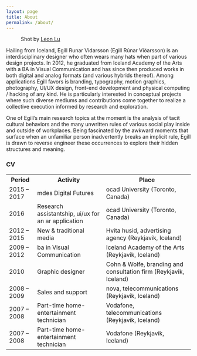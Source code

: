 ```yaml
---
layout: page
title: About
permalink: /about/
---
```

<figure>
	<img src="https://dl.dropboxusercontent.com/s/6xpt7tkc69b2n9q/Egill-happy-075A9896-bw-1.jpg?dl=0" alt="" />
	<figcaption>Shot by <a href="http://www.madebyleon.co" target="_blank">Leon Lu</a></figcaption>
</figure>

Hailing from Iceland, Egill Runar Vidarsson (Egill Rúnar Viðarsson) is an interdisciplinary designer who often wears many hats when part of various design projects. In 2012, he graduated from Iceland Academy of the Arts with a BA in Visual Communication and has since then produced works in both digital and analog formats (and various hybrids thereof). Among applications Egill favors is branding, typography, motion graphics, photography, UI/UX design, front-end development and physical computing / hacking of any kind. He is particularly interested in conceptual projects where such diverse mediums and contributions come together to realize a collective execution informed by research and exploration.

One of Egill’s main research topics at the moment is the analysis of tacit cultural behaviors and the many unwritten rules of various social play inside and outside of workplaces. Being fascinated by the awkward moments that surface when an unfamiliar person inadvertently breaks an implicit rule, Egill is drawn to reverse engineer these occurrences to explore their hidden structures and meaning.

### CV

<table>
  <tr>
	<th>Period</th>
	<th>Activity</th>
	<th>Place</th>
  </tr>
  <tr>
	<td>2015 – 2017</td>
	<td><span class="post-smcps">md</span>es Digital Futures</td>
	<td><span class="post-smcps">ocad</span> University (Toronto, Canada)</td>
  </tr>
  <tr>
	<td>2016</td>
	<td>Research assistantship, <span class="post-smcps">ui/ux</span> for an <span class="post-smcps">ar</span> application</td>
	<td><span class="post-smcps">ocad</span> University (Toronto, Canada)</td>
  </tr>
  <tr>
	<td>2012 – 2015</td>
	<td>New &amp; traditional media</td>
	<td>Hvita husid, advertising agency (Reykjavik, Iceland)</td>
  </tr>
  <tr>
	<td>2009 – 2012</td>
	<td><span class="post-smcps">ba</span> in Visual Communication</td>
	<td>Iceland Academy of the Arts (Reykjavik, Iceland)</td>
  </tr>
  <tr>
	<td>2010</td>
	<td>Graphic designer</td>
	<td>Cohn &amp; Wolfe, branding and consultation firm (Reykjavik, Iceland)</td>
  </tr>
  <tr>
	<td>2008 – 2009</td>
	<td>Sales and support</td>
	<td><span class="post-smcps">nova</span>, telecommunications (Reykjavik, Iceland)</td>
  </tr>
  <tr>
	<td>2007 – 2008</td>
	<td>Part-time home-entertainment technician</td>
	<td>Vodafone, telecommunications (Reykjavik, Iceland)</td>
  </tr>
  <tr>
	<td>2007 – 2008</td>
	<td>Part-time home-entertainment technician</td>
	<td>Vodafone (Reykjavik, Iceland)</td>
  </tr>
</table>